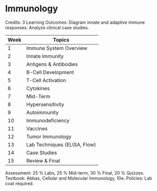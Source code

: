 # Immunology

Credits: 3
Learning Outcomes:
Diagram innate and adaptive immune responses.
Analyze clinical case studies.

| Week | Topics                       |
| ---- | ---------------------------- |
| 1    | Immune System Overview       |
| 2    | Innate Immunity              |
| 3    | Antigens & Antibodies        |
| 4    | B-Cell Development           |
| 5    | T-Cell Activation            |
| 6    | Cytokines                    |
| 7    | Mid-Term                     |
| 8    | Hypersensitivity             |
| 9    | Autoimmunity                 |
| 10   | Immunodeficiency             |
| 11   | Vaccines                     |
| 12   | Tumor Immunology             |
| 13   | Lab Techniques (ELISA, Flow) |
| 14   | Case Studies                 |
| 15   | Review & Final               |

Assessment: 25 % Labs, 25 % Mid-term, 30 % Final, 20 % Quizzes.
Textbook: Abbas, Cellular and Molecular Immunology, 10e.
Policies: Lab coat required.